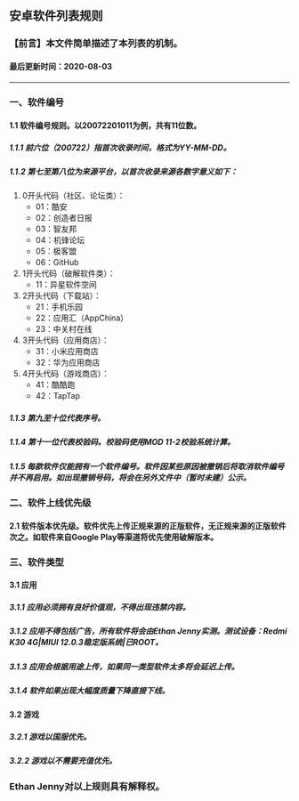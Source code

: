 ## 安卓软件列表规则
### 【前言】本文件简单描述了本列表的机制。
#### 最后更新时间：2020-08-03
***
### 一、软件编号
#### 1.1 软件编号规则。以20072201011为例，共有11位数。
##### 1.1.1 前六位（200722）指首次收录时间，格式为YY-MM-DD。
##### 1.1.2 第七至第八位为来源平台，以首次收录来源各数字意义如下：
1. 0开头代码（社区、论坛类）：
    - 01：酷安
    - 02：创造者日报
    - 03：智友邦
    - 04：机锋论坛
    - 05：极客盟
    - 06：GitHub
2. 1开头代码（破解软件类）：
    - 11：异星软件空间
3. 2开头代码（下载站）：
    - 21：手机乐园
    - 22：应用汇（AppChina）
    - 23：中关村在线
4. 3开头代码（应用商店）：
    - 31：小米应用商店
    - 32：华为应用商店
5. 4开头代码（游戏商店）：
    - 41：酷酷跑
    - 42：TapTap
##### 1.1.3 第九至十位代表序号。
##### 1.1.4 第十一位代表校验码。校验码使用MOD 11-2校验系统计算。
##### 1.1.5 每款软件仅能拥有一个软件编号。软件因某些原因被撤销后将取消软件编号并不再启用。如出现撤销号码，将会在另外文件中（暂时未建）公示。
### 二、软件上线优先级
#### 2.1 软件版本优先级。软件优先上传正规来源的正版软件，无正规来源的正版软件次之。如软件来自Google Play等渠道将优先使用破解版本。
### 三、软件类型
#### 3.1 应用
##### 3.1.1 应用必须拥有良好价值观，不得出现违禁内容。
##### 3.1.2 应用不得包括广告，所有软件将会由Ethan Jenny实测。测试设备：Redmi K30 4G|MIUI 12.0.3稳定版系统|已ROOT。
##### 3.1.3 应用会根据用途上传，如果同一类型软件太多将会延迟上传。
##### 3.1.4 软件如果出现大幅度质量下降直接下线。
#### 3.2 游戏
##### 3.2.1 游戏以国服优先。
##### 3.2.2 游戏以不需要充值优先。

### Ethan Jenny对以上规则具有解释权。
